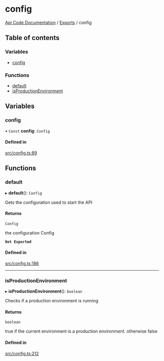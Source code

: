 # config
 
[Api Code Documentation](../README.md) / [Exports](../modules.md) / config

## Table of contents

### Variables

- [config](config.md#config)

### Functions

- [default](config.md#default)
- [isProductionEnvironment](config.md#isproductionenvironment)

## Variables

### config

• `Const` **config**: `Config`

#### Defined in

[src/config.ts:89](https://github.com/openkfw/TruBudget/blob/2e43ea7/api/src/config.ts#L89)

## Functions

### default

▸ **default**(): `Config`

Gets the configuration used to start the API

#### Returns

`Config`

the configuration Config

**`Not Exported`**

#### Defined in

[src/config.ts:186](https://github.com/openkfw/TruBudget/blob/2e43ea7/api/src/config.ts#L186)

___

### isProductionEnvironment

▸ **isProductionEnvironment**(): `boolean`

Checks if a production environment is running

#### Returns

`boolean`

true if the current environment is a production environment. otherwise false

#### Defined in

[src/config.ts:212](https://github.com/openkfw/TruBudget/blob/2e43ea7/api/src/config.ts#L212)
